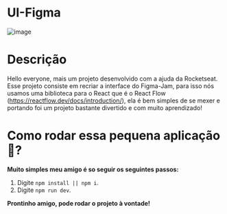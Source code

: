 # UI-Figma
![image](https://user-images.githubusercontent.com/59092579/217586336-197a20ac-de7e-45b9-83a8-7bf6e9770748.png)

# Descrição
Hello everyone, mais um projeto desenvolvido com a ajuda da Rocketseat. Esse projeto consiste em recriar a interface do Figma-Jam, para isso nós usamos uma biblioteca para
o React que é o React Flow (https://reactflow.dev/docs/introduction/), ela é bem simples de se mexer e portando foi um projeto bastante divertido e com muito aprendizado!

# Como rodar essa pequena aplicação🤔?

 <strong>Muito simples meu amigo é so seguir os seguintes passos:</strong>

1. Digite `npm install || npm i`.<br />
2. Digite `npm run dev`.<br />

<strong>Prontinho amigo, pode rodar o projeto à vontade!</strong>

